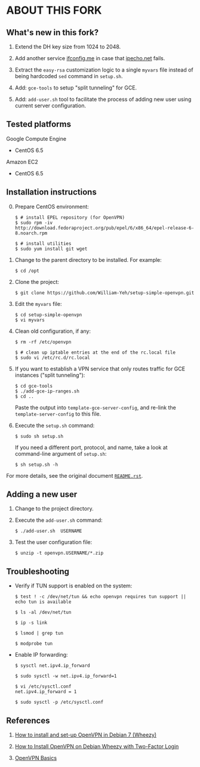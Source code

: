 ABOUT THIS FORK
===============


## What's new in this fork?

1. Extend the DH key size from 1024 to 2048.

2. Add another service [ifconfig.me](http://ifconfig.me/ip) in case that [ipecho.net](http://ipecho.net/plain) fails. 

3. Extract the `easy-rsa` customization logic to a single `myvars` file instead of being hardcoded `sed` command in `setup.sh`.

4. Add: `gce-tools` to setup "split tunneling" for GCE. 

5. Add: `add-user.sh` tool to facilitate the process of adding new user using current server configuration.



## Tested platforms


Google Compute Engine

 - CentOS 6.5

Amazon EC2

 - CentOS 6.5




## Installation instructions


0. Prepare CentOS environment:

   ```shell
   $ # install EPEL repository (for OpenVPN)
   $ sudo rpm -iv http://download.fedoraproject.org/pub/epel/6/x86_64/epel-release-6-8.noarch.rpm

   $ # install utilities
   $ sudo yum install git wget
   ```

1. Change to the parent directory to be installed. For example:

   ```shell
   $ cd /opt
   ```

2. Clone the project:

   ```shell
   $ git clone https://github.com/William-Yeh/setup-simple-openvpn.git
   ```

3. Edit the `myvars` file:

   ```shell
   $ cd setup-simple-openvpn
   $ vi myvars
   ```

4. Clean old configuration, if any:

   ```shell
   $ rm -rf /etc/openvpn

   $ # clean up iptable entries at the end of the rc.local file
   $ sudo vi /etc/rc.d/rc.local
   ```

5. If you want to establish a VPN service that only routes traffic for GCE instances ("split tunneling"):

   ```shell
   $ cd gce-tools
   $ ./add-gce-ip-ranges.sh
   $ cd ..
   ```
   
   Paste the output into `template-gce-server-config`, and re-link the `template-server-config` to this file.
   

6. Execute the `setup.sh` command:

   ```shell
   $ sudo sh setup.sh
   ``` 
   
   If you need a different port, protocol, and name, take a look at command-line argument of `setup.sh`:
   
   ```shell
   $ sh setup.sh -h   
   ```

For more details, see the original document [`README.rst`](README.rst).



## Adding a new user

1. Change to the project directory.

2. Execute the `add-user.sh` command:

   ```shell
   $ ./add-user.sh  USERNAME
   ```

3. Test the user configuration file:

   ```shell
   $ unzip -t openvpn.USERNAME/*.zip
   ```



## Troubleshooting


- Verify if TUN support is enabled on the system:

  ```shell
  $ test ! -c /dev/net/tun && echo openvpn requires tun support || echo tun is available

  $ ls -al /dev/net/tun

  $ ip -s link

  $ lsmod | grep tun

  $ modprobe tun
  ```

- Enable IP forwarding:

  ```shell
  $ sysctl net.ipv4.ip_forward
  
  $ sudo sysctl -w net.ipv4.ip_forward=1

  $ vi /etc/sysctl.conf
  net.ipv4.ip_forward = 1

  $ sudo sysctl -p /etc/sysctl.conf 
  ```



## References


1. [How to install and set-up OpenVPN in Debian 7 (Wheezy)](http://d.stavrovski.net/blog/post/how-to-install-and-set-up-openvpn-in-debian-7-wheezy)


2. [How to Install OpenVPN on Debian Wheezy with Two-Factor Login](http://midactstech.blogspot.tw/2013/07/how-to-install-openvpn-on-debian-wheezy.html)


3. [OpenVPN Basics](http://netwizards.co.uk/openvpn-basics/)

